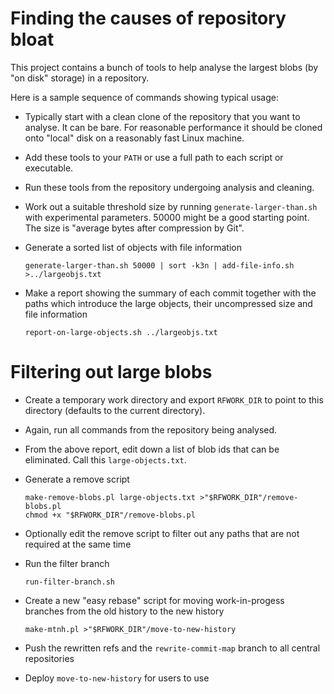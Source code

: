 # Finding the causes of repository bloat

This project contains a bunch of tools to help analyse the largest blobs (by
"on disk" storage) in a repository.

Here is a sample sequence of commands showing typical usage:

- Typically start with a clean clone of the repository that you want
  to analyse. It can be bare. For reasonable performance it should be
  cloned onto "local" disk on a reasonably fast Linux machine.

- Add these tools to your `PATH` or use a full path to each
  script or executable.

- Run these tools from the repository undergoing analysis and cleaning.

- Work out a suitable threshold size by running `generate-larger-than.sh` with
  experimental parameters. 50000 might be a good starting point. The size is
  "average bytes after compression by Git".

- Generate a sorted list of objects with file information

  `generate-larger-than.sh 50000 | sort -k3n | add-file-info.sh >../largeobjs.txt`

- Make a report showing the summary of each commit together with the paths which
  introduce the large objects, their uncompressed size and file information

  `report-on-large-objects.sh ../largeobjs.txt`

# Filtering out large blobs

- Create a temporary work directory and export `RFWORK_DIR` to point to this
directory (defaults to the current directory).

- Again, run all commands from the repository being analysed.

- From the above report, edit down a list of blob ids that can be eliminated.
  Call this `large-objects.txt`.

- Generate a remove script

  ```
  make-remove-blobs.pl large-objects.txt >"$RFWORK_DIR"/remove-blobs.pl
  chmod +x "$RFWORK_DIR"/remove-blobs.pl
  ```

- Optionally edit the remove script to filter out any paths that are not
  required at the same time

- Run the filter branch

  `run-filter-branch.sh`

- Create a new "easy rebase" script for moving work-in-progess branches from the
  old history to the new history

  `make-mtnh.pl >"$RFWORK_DIR"/move-to-new-history`

- Push the rewritten refs and the `rewrite-commit-map` branch to all central
  repositories

- Deploy `move-to-new-history` for users to use
